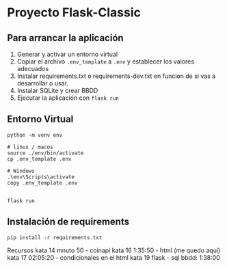# Proyecto Flask-Classic

## Para arrancar la aplicación

1. Generar y activar un entorno virtual
2. Copiar el archivo `.env_template` a `.env` y establecer los valores adecuados
3. Instalar requirements.txt o requirements-dev.txt en funcion de si vas a desarrollar o usar. 
3. Instalar SQLite y crear BBDD
3. Ejecutar la aplicación con `flask run`

## Entorno Virtual 
```shell
python -m venv env

# linux / macos
source ./env/bin/activate
cp .env_template .env

# Windows
.\env\Scripts\activate
copy .env_template .env


flask run
```

## Instalación de requirements
```
pip install -r requirements.txt
````



Recursos
kata 14 mnuto 50 - coinapi
kata 16 1:35:50 - html (me quedo aquí)
kata 17 02:05:20 - condicionales en el html
kata 19  flask - sql
    bbdd: 1:38:00